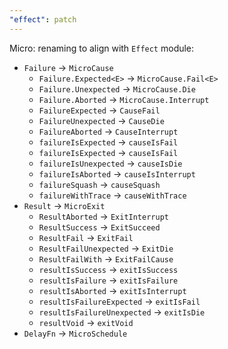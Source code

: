 ```yaml
---
"effect": patch
---
```


Micro: renaming to align with `Effect` module:

- `Failure` -> `MicroCause`
  - `Failure.Expected<E>` -> `MicroCause.Fail<E>`
  - `Failure.Unexpected` -> `MicroCause.Die`
  - `Failure.Aborted` -> `MicroCause.Interrupt`
  - `FailureExpected` -> `CauseFail`
  - `FailureUnexpected` -> `CauseDie`
  - `FailureAborted` -> `CauseInterrupt`
  - `failureIsExpected` -> `causeIsFail`
  - `failureIsExpected` -> `causeIsFail`
  - `failureIsUnexpected` -> `causeIsDie`
  - `failureIsAborted` -> `causeIsInterrupt`
  - `failureSquash` -> `causeSquash`
  - `failureWithTrace` -> `causeWithTrace`
- `Result` -> `MicroExit`
  - `ResultAborted` -> `ExitInterrupt`
  - `ResultSuccess` -> `ExitSucceed`
  - `ResultFail` -> `ExitFail`
  - `ResultFailUnexpected` -> `ExitDie`
  - `ResultFailWith` -> `ExitFailCause`
  - `resultIsSuccess` -> `exitIsSuccess`
  - `resultIsFailure` -> `exitIsFailure`
  - `resultIsAborted` -> `exitIsInterrupt`
  - `resultIsFailureExpected` -> `exitIsFail`
  - `resultIsFailureUnexpected` -> `exitIsDie`
  - `resultVoid` -> `exitVoid`
- `DelayFn` -> `MicroSchedule`
